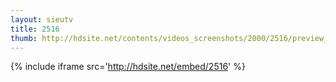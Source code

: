 ```yaml
---
layout: sieutv
title: 2516
thumb: http://hdsite.net/contents/videos_screenshots/2000/2516/preview_360p.mp4.jpg
---
```

{% include iframe src='http://hdsite.net/embed/2516' %}
 

